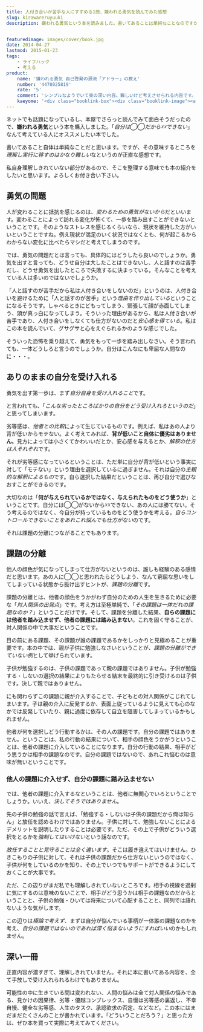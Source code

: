 ```yaml
---
title: 人付き合いが苦手な人にすすめる1冊、嫌われる勇気を読んでみた感想
slug: kirawareruyuuki
description: 嫌われる勇気という本を読みました。書いてあることは単純なことなのですが、その意味するところは奥深く、理解して実際に行動に移すのはなかなか難しそうです。読み返してみると新たな発見があるので、定期的に読みたい本ですね。


featuredimage: images/cover/book.jpg
date: 2014-04-27
lastmod: 2015-01-23
tags: 
    - ライフハック
    - 考える
product:
    name: '嫌われる勇気 自己啓発の源流「アドラー」の教え'
    number: '4478025819'
    rate: '5'
    comment: 'シンプルなようでいて奥の深い内容。難しいけど考えさせられる内容です。'
    kaeyome: '<div class="booklink-box"><div class="booklink-image"><a href="http://www.amazon.co.jp/exec/obidos/asin/4478025819/illusionspace-22/" rel="nofollow" target="_blank"><img src="https://ecx.images-amazon.com/images/I/51ETFNtF1OL._SL160_.jpg" style="border: none;" /></a></div><div class="booklink-info"><div class="booklink-name"><a href="http://www.amazon.co.jp/exec/obidos/asin/4478025819/illusionspace-22/" rel="nofollow" target="_blank">嫌われる勇気―――自己啓発の源流「アドラー」の教え</a><div class="booklink-powered-date">posted with <a href="http://yomereba.com" rel="nofollow" target="_blank">ヨメレバ</a></div></div><div class="booklink-detail">岸見 一郎,古賀 史健 ダイヤモンド社 2013-12-13    </div><div class="booklink-link2"><div class="shoplinkamazon"><a href="http://www.amazon.co.jp/exec/obidos/asin/4478025819/illusionspace-22/" rel="nofollow" target="_blank" title="アマゾン" >Amazonで購入</a></div><div class="shoplinkrakuten"><a href="http://hb.afl.rakuten.co.jp/hgc/11acbc01.369b1bf6.11acbc02.cabf9fe9/?pc=http%3A%2F%2Fbooks.rakuten.co.jp%2Frb%2F12570589%2F%3Fscid%3Daf_ich_link_urltxt%26m%3Dhttp%3A%2F%2Fm.rakuten.co.jp%2Fev%2Fbook%2F" rel="nofollow" target="_blank" title="楽天ブックス" >楽天ブックスで購入</a></div>                         <div class="shoplinkkino"><a href="http://ck.jp.ap.valuecommerce.com/servlet/referral?sid=3085416&pid=882196163&vc_url=http%3A%2F%2Fwww.kinokuniya.co.jp%2Ff%2Fdsg-01-9784478025819" target="_blank" title="kino" >紀伊國屋書店で購入<img src="https://ad.jp.ap.valuecommerce.com/servlet/gifbanner?sid=3085416&pid=882196163" height="1" width="1" border="0"></a></div>                   </div></div><div class="booklink-footer"></div></div>'
---
```


ネットでも話題になっているし、本屋でさらっと読んでみて面白そうだったので、<strong>嫌われる勇気</strong>という本を購入しました。「<em>自分は◯◯だから☓☓できない</em>」なんて考えている人にオススメしたい本でした。

書いてあること自体は単純なことだと思います。ですが、その意味するところを<em>理解し実行に移すのはかなり難しい</em>なというのが正直な感想です。

私自身理解しきれていない部分があるので、そこを整理する意味でも本の紹介をしたいと思います。よろしくお付き合い下さい。


## 勇気の問題


人が変わることに抵抗を感じるのは、<em>変わるための勇気がないから</em>だといいます。変わることによって訪れる変化が怖くて、一歩を踏み出すことができないということです。そのようなストレスを感じるくらいなら、現状を維持した方がいいということですね。例え現状が満足のいく状況ではなくとも、何が起こるからわからない変化に比べたらマシだと考えてしまうのです。

では、勇気の問題だとは言っても、具体的にはどうしたら良いのでしょうか。勇気を出すと言っても、どうせ自分は大したことはできないし、人と話すのは苦手だし、どうせ勇気を出したところで失敗するに決まっている。そんなことを考えている人は多いのではないでしょうか。

「人と話すのが苦手だから私は人付き合いをしないのだ」というのは、人付き合いを避けるために「人と話すのが苦手」という<em>理由を作り出している</em>ということになるそうです。しゃべるときにどもってしまう、緊張して顔が赤面してしまう、頭が真っ白になってしまう。そういった理由があるから、私は人付き合いが苦手であり、人付き合いをしなくても仕方がないのだと<em>安心感を得ている</em>。私はこの本を読んでいて、グサグサと心をえぐられるかのような感じでした。

そういった恐怖を乗り越えて、勇気をもって一歩を踏み出しなさい。そう言われても、一体どうしろと言うのでしょうか。自分はこんなにも卑屈な人間なのに・・・。


## ありのままの自分を受け入れる


勇気を出す第一歩は、まず<em>自分自身を受け入れること</em>です。

と言われても、「<em>こんな劣ったところばかりの自分をどう受け入れろというのだ</em>」と思ってしまいます。

劣等感は、<em>他者との比較</em>によって生じているものです。例えば、私はあの人より背が低いからモテない。よく考えてみれば、<strong>背が低いこと自体に優劣はありません</strong>。見方によっては小さくてかわいいだとか、安心感を与えるとか、<em>解釈の仕方は人それぞれ</em>です。

それが劣等感になっているということは、ただ単に自分が背が低いという事実に対して「モテない」という理由を選択しているに過ぎません。それは自分の<em>主観的な解釈によるもの</em>です。自ら選択した結果だということは、再び自分で選びなおすことができるのです。

大切なのは「<strong>何が与えられているかではなく、与えられたものをどう使うか</strong>」ということです。自分には◯◯がないから☓☓できない、あの人には勝てない。そう考えるのではなく、今自分が持っているものをどう使うかを考える。<em>自らコントロールできないことをあれこれ悩んでも仕方がない</em>のです。

それは課題の分離につながることでもあります。


## 課題の分離


他人の顔色が気になってしまって仕方がないというのは、誰しも経験のある感情だと思います。あの人に◯◯と思われたらどうしよう、なんて窮屈な思いをしてしまっている状態から抜け出すヒントが、<em>課題の分離</em>です。

課題の分離とは、他者の顔色をうかがわず自分のための人生を生きるために必要な「<em>対人関係の出発点</em>」です。考え方は至極単純で、「<em>その課題は一体だれの課題なのか？</em>」ということだけです。そして、課題を分離した結果、<strong>自らの課題には他者を踏み込ませず、他者の課題には踏み込まない</strong>。これを固く守ることが、対人関係の中で大事だということです。

目の前にある課題、その課題が誰の課題であるかをしっかりと見極めることが重要です。本の中では、親が子供に勉強しなさいということが、<em>課題の分離ができていない例</em>として挙げられています。

子供が勉強するのは、子供の課題であって親の課題ではありません。子供が勉強する・しないの選択の結果によりもたらせる結末を最終的に引き受けるのは子供です。決して親ではありません。

にも関わらずこの課題に親が介入することで、子どもとの対人関係がこじれてしまいます。子は親の介入に反発するか、表面上従っているように見えても心のなかでは反発していたり、親に過度に依存して自立を阻害してしまっているかもしれません。

他者が何を選択しどう行動するかは、その人の課題です。自分の課題ではありません。ということは、私の行動の結果について、相手の顔色をうかがうということは、他者の課題に介入していることになります。自分の行動の結果、相手がどう思うかは相手の課題なのです。自分の課題ではないので、あれこれ悩むのは意味が無いということです。


### 他人の課題に介入せず、自分の課題に踏み込ませない


では、他者の課題に介入するなということは、他者に無関心でいろということでしょうか。いいえ、<em>決してそうではありません</em>。

先の子供の勉強の話で言えば、「勉強する・しないは子供の課題だから俺は知らん」と放任を認めるわけではありません。子供に対して、勉強しないことによるデメリットを説明したりすることは必要です。ただ、その上で子供がどういう選択をとるかを<em>強制してはいけない</em>という話なのです。

<em>放任することと見守ることは全く違います</em>。そこは履き違えてはいけません。ひきこもりの子供に対して、それは子供の課題だから仕方ないというのではなく、子供が何をしているのかを知り、その上でいつでもサポートができるようにしておくことが大事です。

ただ、この辺りがまだ私でも理解しきれていないところです。相手の視線を過剰に気にするのは意味のないことで、相手がどう思うかは相手の課題なのだからということと、子供の勉強・ひいては将来について心配することと、同列では語れないような気がします。

この辺りは<em>極論で考えず</em>、まずは自分が悩んでいる事柄が一体誰の課題なのかを考え、<em>自分の課題ではないのであれば深く悩まないようにすればいい</em>のかもしれません。


## 深い一冊


正直内容が濃すぎて、理解しきれていません。それに本に書いてある内容を、全て手放しで受け入れられるわけでもありません。

可能性の中に生きている間は変われない、人間の悩みは全て対人関係の悩みである、見かけの因果律、劣等・優越コンプレックス、自慢は劣等感の裏返し、不幸自慢、健全な劣等感、人生のタスク、承認欲求の否定、などなど。この本にはまだまだたくさんのことが書かれています。「どういうことだろう？」と思った方は、ぜひ本を買って実際に考えてみてください。


  